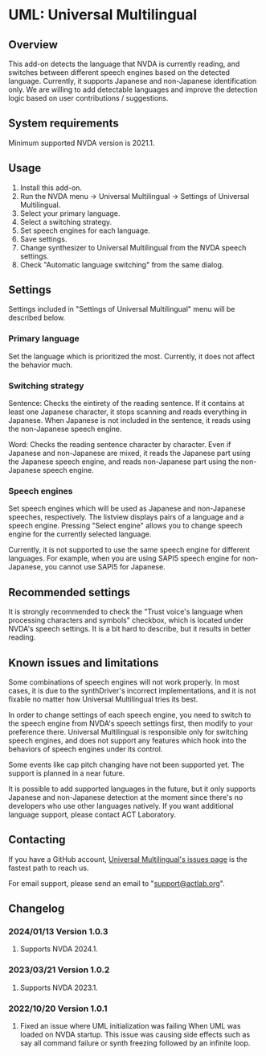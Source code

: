 # UML: Universal Multilingual

## Overview

This add-on detects the language that NVDA is currently reading, and switches between different speech engines based on the detected language. Currently, it supports Japanese and non-Japanese identification only. We are willing to add detectable languages and improve the detection logic based on user contributions / suggestions.

## System requirements

Minimum supported NVDA version is 2021.1.

## Usage

1. Install this add-on.
2. Run the NVDA menu -> Universal Multilingual -> Settings of Universal Multilingual.
3. Select your primary language.
4. Select a switching strategy.
5. Set speech engines for each language.
6. Save settings.
7. Change synthesizer to Universal Multilingual from the NVDA speech settings.
8. Check "Automatic language switching" from the same dialog.

## Settings

Settings included in "Settings of Universal Multilingual" menu will be described below.

### Primary language

Set the language which is prioritized the most. Currently, it does not affect the behavior much.

### Switching strategy

Sentence: Checks the eintirety of the reading sentence. If it contains at least one Japanese character, it stops scanning and reads everything in Japanese. When Japanese is not included in the sentence, it reads using the non-Japanese speech engine.

Word: Checks the reading sentence character by character. Even if Japanese and non-Japanese are mixed, it reads the Japanese part using the Japanese speech engine, and reads non-Japanese part using the non-Japanese speech engine.

### Speech engines

Set speech engines which will be used as Japanese and non-Japanese speeches, respectively. The listview displays pairs of a language and a speech engine. Pressing "Select engine" allows you to change speech engine for the currently selected language.

Currently, it is not supported to use the same speech engine for different languages. For example, when you are using SAPI5 speech engine for non-Japanese, you cannot use SAPI5 for Japanese.

## Recommended settings

It is strongly recommended to check the "Trust voice's language when processing characters and symbols" checkbox, which is located under NVDA's speech settings. It is a bit hard to describe, but it results in better reading.

## Known issues and limitations

Some combinations of speech engines will not work properly. In most cases, it is due to the synthDriver's incorrect implementations, and it is not fixable no matter how Universal Multilingual tries its best. 

In order to change settings of each speech engine, you need to switch to the speech engine from NVDA's speech settings first, then modify to your preference there. Universal Multilingual is responsible only for switching speech engines, and does not support any features which hook into the behaviors of speech engines under its control.

Some events like cap pitch changing have not been supported yet. The support is planned in a near future.

It is possible to add supported languages in the future, but it only supports Japanese and non-Japanese detection at the moment since there's no developers who use other languages natively. If you want additional language support, please contact ACT Laboratory.

## Contacting

If you have a GitHub account, [Universal Multilingual's issues page](https://github.com/actlaboratory/UML/issues) is the fastest path to reach us.

For email support, please send an email to "support@actlab.org".

## Changelog

### 2024/01/13 Version 1.0.3

1. Supports NVDA 2024.1.

### 2023/03/21 Version 1.0.2

1. Supports NVDA 2023.1.

### 2022/10/20 Version 1.0.1

1. Fixed an issue where UML initialization was failing When UML was loaded on NVDA startup. This issue was causing side effects such as say all command failure or synth freezing followed by an infinite loop. 

